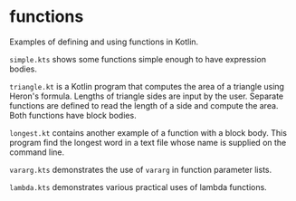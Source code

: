 # functions

Examples of defining and using functions in Kotlin.

`simple.kts` shows some functions simple enough to have expression bodies.

`triangle.kt` is a Kotlin program that computes the area of a triangle using
Heron's formula. Lengths of triangle sides are input by the user. Separate
functions are defined to read the length of a side and compute the area.
Both functions have block bodies.

`longest.kt` contains another example of a function with a block body. This
program find the longest word in a text file whose name is supplied on the
command line.

`vararg.kts` demonstrates the use of `vararg` in function parameter lists.

`lambda.kts` demonstrates various practical uses of lambda functions.
